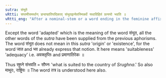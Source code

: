 ```yaml
---
sutra: संभूते
vRtti: सप्तमीसमर्थान् ङ्याप्प्रातिपदिकात् संभूतइत्येतस्मिन्नर्थे यथाविहितं प्रत्ययो भवति ॥
vRtti_eng: "After a nominal-stem or a word ending in the feminine affix ङी and आप्, being in the 7th case in construction, an affix comes in the sense of 'adapted therein.'"
---
```

Except the word 'adapted' which is the meaning of the word संभूत, all the other words of the _sutra_ have been supplied from the previous aphorisms. The word संभूत does not mean in this _sutra_ 'origin' or 'existence', for the word जात and भव already express that notion. It here means 'suitableness' 'adequacy' i.e. अवक्लृप्तिः and प्रमाणातिरेकः ॥

Thus स्रुघ्ने संभवति = सौघ्नः 'what is suited to the country of _Srughna_.' So also माथुरः, राष्ट्रियः ॥ The word तत्र is understood here also.
